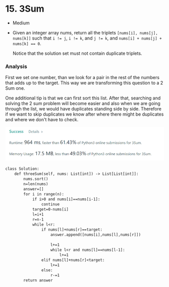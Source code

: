 # 15. 3Sum

* Medium
*   Given an integer array nums, return all the triplets `[nums[i], nums[j], nums[k]]` such that `i != j`, `i != k`, and `j != k`, and `nums[i] + nums[j] + nums[k] == 0`.

    Notice that the solution set must not contain duplicate triplets.

    &#x20;

### Analysis

First we set one number, than we look for a pair in the rest of the numbers that adds up to the target. This way we are transforming this question to a 2 Sum one.&#x20;

One additional tip is that we can first sort this list. After that, searching and solving the 2 sum problem will become easier and also when we are going through the list, we would have duplicates standing side by side. Therefore if we want to skip duplicates we know after where there might be duplicates and where we don't have to check.&#x20;

![](<../.gitbook/assets/image (19) (1) (1) (1) (1) (1) (1) (1) (1) (1) (1).png>)

```
class Solution:
    def threeSum(self, nums: List[int]) -> List[List[int]]:
        nums.sort()
        n=len(nums)
        answer=[]
        for i in range(n):
            if i>0 and nums[i]==nums[i-1]:
                continue
            target=0-nums[i]
            l=i+1
            r=n-1
            while l<r:
                if nums[l]+nums[r]==target:
                    answer.append([nums[i],nums[l],nums[r]])
                    
                    l+=1
                    while l<r and nums[l]==nums[l-1]:
                        l+=1
                elif nums[l]+nums[r]<target:
                    l+=1
                else:
                    r-=1
        return answer
                    
```

